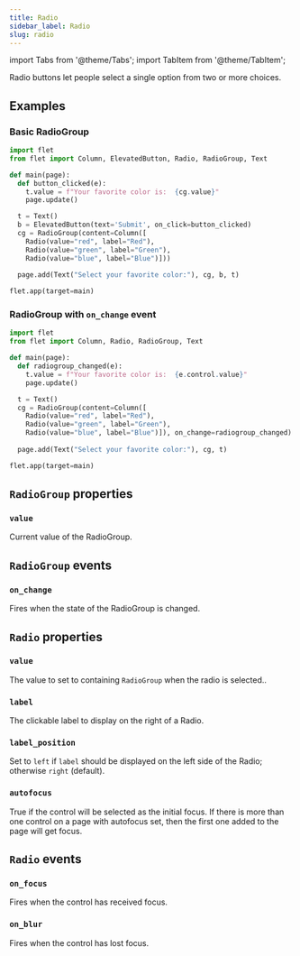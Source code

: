 ```yaml
---
title: Radio
sidebar_label: Radio
slug: radio
---
```


import Tabs from '@theme/Tabs';
import TabItem from '@theme/TabItem';

Radio buttons let people select a single option from two or more choices.

## Examples

### Basic RadioGroup

<Tabs groupId="language">
  <TabItem value="python" label="Python" default>

```python
import flet
from flet import Column, ElevatedButton, Radio, RadioGroup, Text

def main(page):
  def button_clicked(e):
    t.value = f"Your favorite color is:  {cg.value}"
    page.update()

  t = Text()
  b = ElevatedButton(text='Submit', on_click=button_clicked)
  cg = RadioGroup(content=Column([
    Radio(value="red", label="Red"),
    Radio(value="green", label="Green"),
    Radio(value="blue", label="Blue")]))
  
  page.add(Text("Select your favorite color:"), cg, b, t)

flet.app(target=main)
```
  </TabItem>
</Tabs>

### RadioGroup with `on_change` event

<Tabs groupId="language">
  <TabItem value="python" label="Python" default>

```python
import flet
from flet import Column, Radio, RadioGroup, Text

def main(page):
  def radiogroup_changed(e):
    t.value = f"Your favorite color is:  {e.control.value}"
    page.update()

  t = Text()
  cg = RadioGroup(content=Column([
    Radio(value="red", label="Red"),
    Radio(value="green", label="Green"),
    Radio(value="blue", label="Blue")]), on_change=radiogroup_changed)
  
  page.add(Text("Select your favorite color:"), cg, t)

flet.app(target=main)
```
  </TabItem>
</Tabs>

## `RadioGroup` properties

### `value`

Current value of the RadioGroup.

## `RadioGroup` events

### `on_change`

Fires when the state of the RadioGroup is changed.

## `Radio` properties

### `value`

The value to set to containing `RadioGroup` when the radio is selected..

### `label`

The clickable label to display on the right of a Radio.

### `label_position`

Set to `left` if `label` should be displayed on the left side of the Radio; otherwise `right` (default).

### `autofocus`

True if the control will be selected as the initial focus. If there is more than one control on a page with autofocus set, then the first one added to the page will get focus.

## `Radio` events

### `on_focus`

Fires when the control has received focus.

### `on_blur`

Fires when the control has lost focus.